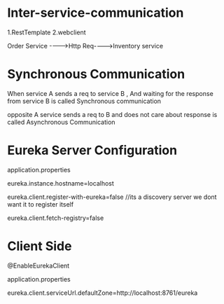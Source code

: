 # Inter-service-communication

1.RestTemplate
2.webclient

Order Service ---->Http Req---->Inventory service
# Synchronous Communication
When service A sends a req to service B , And waiting for the response from service B
is called Synchronous communication

opposite A service sends a req to B and does not care about response is called Asynchronous Communication

# Eureka Server Configuration
application.properties

eureka.instance.hostname=localhost

eureka.client.register-with-eureka=false //its a discovery server we dont want it to register itself

eureka.client.fetch-registry=false 

# Client Side

@EnableEurekaClient

application.properties

eureka.client.serviceUrl.defaultZone=http://localhost:8761/eureka



